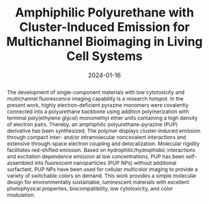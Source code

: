 ---
title: "Amphiphilic Polyurethane with Cluster-Induced Emission for Multichannel Bioimaging in Living Cell Systems"
authors:
- Nan Jiang
- Ke-Xin Li
- Jia-Jun Wang
- You-Liang Zhu
- Chang-Yi Zhu
- Yan-Hong Xu
- Martin R. Bryce
date: "2024-01-16"
doi: "10.1021/acsmacrolett.3c00657"
publication_types: ["期刊文章"]
publication: "ACS Macro Letters"
publication_short: "ACS Macro Lett."
abstract: "<!--more-->
The development of single-component materials with low  cytotoxicity and multichannel fluorescence imaging capability is a  research hotspot. In the present work, highly electron-deficient  pyrazine monomers were covalently connected into a polyurethane backbone  using addition polymerization with terminal poly(ethylene glycol)  monomethyl ether units containing a high density of electron pairs.  Thereby, an amphiphilic polyurethane-pyrazine (PUP) derivative has been  synthesized. The polymer displays cluster-induced emission through  compact inter- and/or intramolecular noncovalent interactions and  extensive through-space electron coupling and delocalization. Molecular  rigidity facilitates red-shifted emission. Based on  hydrophilic/hydrophobic interactions and excitation dependence emission  at low concentrations, PUP has been self-assembled into fluorescent  nanoparticles (PUP NPs) without additional surfactant. PUP NPs have been  used for cellular multicolor imaging to provide a variety of switchable  colors on demand. This work provides a simple molecular design for  environmentally sustainable, luminescent materials with excellent  photophysical properties, biocompatibility, low cytotoxicity, and color  modulation."
url_pdf: "https://doi.org/10.1021/acsmacrolett.3c00657"
---